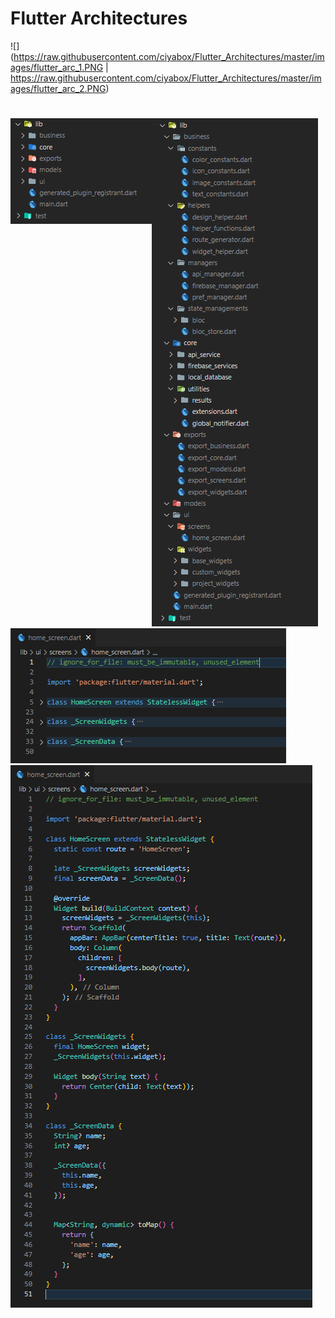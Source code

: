 # Flutter Architectures

![](https://raw.githubusercontent.com/ciyabox/Flutter_Architectures/master/images/flutter_arc_1.PNG | https://raw.githubusercontent.com/ciyabox/Flutter_Architectures/master/images/flutter_arc_2.PNG)

#
<!DOCTYPE html>
<html>
  <body>
    <div style="float:left"><img src="https://raw.githubusercontent.com/ciyabox/Flutter_Architectures/master/images/flutter_arc_1.PNG" /></div>
    <div style="float:left"><img src="https://raw.githubusercontent.com/ciyabox/Flutter_Architectures/master/images/flutter_arc_2.PNG" /></div>
    <div style="float:left"><img src="https://raw.githubusercontent.com/ciyabox/Flutter_Architectures/master/images/flutter_arc_3.PNG" /></div>
    <div><img src="https://raw.githubusercontent.com/ciyabox/Flutter_Architectures/master/images/flutter_arc_4.PNG" /></div>
  </body>
</html>
